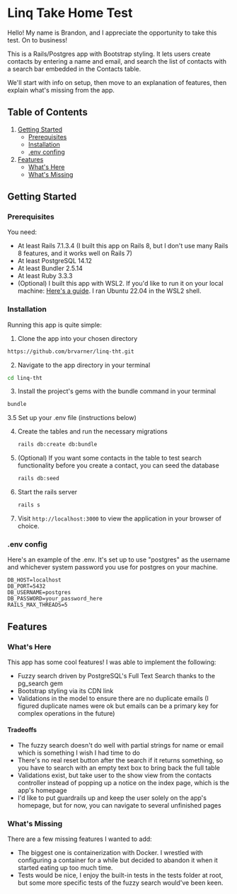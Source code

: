 # Linq Take Home Test

Hello! My name is Brandon, and I appreciate the opportunity to take this test. On to business!

This is a Rails/Postgres app with Bootstrap styling. It lets users create contacts by entering a name and email, and search the list of contacts with a search bar embedded in the Contacts table.

We'll start with info on setup, then move to an explanation of features, then explain what's missing from the app.

## Table of Contents
1. [Getting Started](#getting-started)
    - [Prerequisites](#prerequisites)
    - [Installation](#installation)
    - [.env confing](#env-config)
2. [Features](#Features)
    - [What's Here](#whats-here)
    - [What's Missing](#whats-missing)

## Getting Started

### Prerequisites
You need:
- At least Rails 7.1.3.4 (I built this app on Rails 8, but I don't use many Rails 8 features, and it works well on Rails 7)
- At least PostgreSQL 14.12
- At least Bundler 2.5.14
- At least Ruby 3.3.3
- (Optional) I built this app with WSL2. If you'd like to run it on your local machine: [Here's a guide](https://gorails.com/setup/windows/10). I ran Ubuntu 22.04 in the WSL2 shell.

 ### Installation
 Running this app is quite simple:
1. Clone the app into your chosen directory
  ```bash
  https://github.com/brvarner/linq-tht.git
  ```
2. Navigate to the app directory in your terminal
  ```bash
  cd linq-tht
  ```
3. Install the project's gems with the bundle command in your terminal
  ```bash
  bundle
  ```
3.5 Set up your .env file (instructions below)

4. Create the tables and run the necessary migrations
   ```bash
   rails db:create db:bundle
   ```
5. (Optional) If you want some contacts in the table to test search functionality before you create a contact, you can seed the database
   ```bash
   rails db:seed
   ```
6. Start the rails server
   ```bash
   rails s
   ```
7. Visit `http://localhost:3000` to view the application in your browser of choice. 

### .env config
Here's an example of the .env. It's set up to use "postgres" as the username and whichever system password you use for postgres on your machine.

```
DB_HOST=localhost
DB_PORT=5432
DB_USERNAME=postgres
DB_PASSWORD=your_password_here
RAILS_MAX_THREADS=5
```

## Features

### What's Here
This app has some cool features! I was able to implement the following:
- Fuzzy search driven by PostgreSQL's Full Text Search thanks to the pg_search gem
- Bootstrap styling via its CDN link
- Validations in the model to ensure there are no duplicate emails (I figured duplicate names were ok but emails can be a primary key for complex operations in the future)
#### Tradeoffs
- The fuzzy search doesn't do well with partial strings for name or email which is something I wish I had time to do
- There's no real reset button after the search if it returns something, so you have to search with an empty text box to bring back the full table
- Validations exist, but take user to the show view from the contacts controller instead of popping up a notice on the index page, which is the app's homepage
- I'd like to put guardrails up and keep the user solely on the app's homepage, but for now, you can navigate to several unfinished pages

### What's Missing
There are a few missing features I wanted to add:
- The biggest one is containerization with Docker. I wrestled with configuring a container for a while but decided to abandon it when it started eating up too much time.
- Tests would be nice, I enjoy the built-in tests in the tests folder at root, but some more specific tests of the fuzzy search would've been keen.
